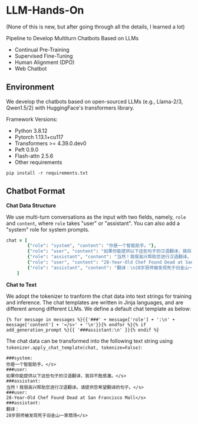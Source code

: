 # LLM-Hands-On
(None of this is new, but after going through all the details, I learned a lot)

Pipeline to Develop Multiturn Chatbots Based on LLMs

- Continual Pre-Training
- Supervised Fine-Tuning
- Human Alignment (DPO)
- Web Chatbot

## Environment

We develop the chatbots based on open-sourced LLMs (e.g., Llama-2/3, Qwen1.5/2) with HuggingFace's transformers library.

Framework Versions:

- Python 3.8.12
- Pytorch 1.13.1+cu117
- Transformers >= 4.39.0.dev0
- Peft 0.9.0
- Flash-attn 2.5.6
- Other requirements

```
pip install -r requirements.txt
```


## Chatbot Format

**Chat Data Structure**

We use multi-turn conversations as the input with two fields, namely, ``role`` and ``content``, where ``role`` takes "user" or "assistant". You can also add a "system" role for system prompts.

```ruby
chat = [
        {"role": "system", "content": "你是一个智能助手。"},
        {"role": "user", "content": "如果你能提供以下这些句子的汉语翻译，我将不胜感激。"},
        {"role": "assistant", "content": "当然！我很高兴帮助您进行汉语翻译。请提供您希望翻译的句子。"},
        {"role": "user", "content": "28-Year-Old Chef Found Dead at San Francisco Mall"},
        {"role": "assistant", "content": "翻译：\n28岁厨师被发现死于旧金山一家商场"}
    ]
```


**Chat to Text**

We adopt the tokenizer to tranform the chat data into text strings for training and inference.
The chat templates are written in Jinja languages, and are different among different LLMs.
We define a default chat template as below:  

```
{% for message in messages %}{{'###' + message['role'] + ':\n' + message['content'] + '</s>' + '\n'}}{% endfor %}{% if add_generation_prompt %}{{ '###assistant:\n' }}{% endif %}
```

The chat data can be transformed into the following text string using   ``tokenizer.apply_chat_template(chat, tokenize=False)``:

```
###system:
你是一个智能助手。</s>
###user:
如果你能提供以下这些句子的汉语翻译，我将不胜感激。</s>
###assistant:
当然！我很高兴帮助您进行汉语翻译。请提供您希望翻译的句子。</s>
###user:
28-Year-Old Chef Found Dead at San Francisco Mall</s>
###assistant:
翻译：
28岁厨师被发现死于旧金山一家商场</s>
```


